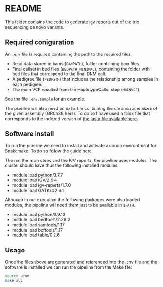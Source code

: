 # README

This folder contains the code to generate [igv reports](https://github.com/igvteam/igv-reports) out of the
trio sequencing de novo variants.

## Required coniguration

An `.env` file is required containing the path to
the required files:

- Read data stored in bams (`BAMPATH`), folder containing bam files.
- Final callset in bed files (`BEDPATH_MINIMAL`), containing the folder with bed files that correspond to the final DNM call.
- A pedigree file (`PEDPATH`) that includes the relationship among samples in each pedigree. 
- The main VCF resulted from the HaplotypeCaller step (`MAINVCF`).

See the file `.env.sample` for an example.

The pipeline will also need an extra file containing the chromosome
sizes of the given assembly (GRCh38 here). To do so I have used a
faidx file that corresponds to the indexed version of [the fasta file available here](http://ftp.1000genomes.ebi.ac.uk/vol1/ftp/technical/reference/GRCh38_reference_genome/).

## Software install

To run the pipeline we need to install and activate a conda
environtment for Snakemake. To do so follow the guide
[here](https://snakemake.readthedocs.io/en/stable/getting_started/installation.html).

The run the main steps and the IGV reports, the pipeline uses
modules. The cluster should have thus the following installed
modules.

* module load python/3.7.7
* module load IGV/2.9.4
* module load igv-reports/1.7.0
* module load GATK/4.2.6.1

Although in our execution the following packages were also loaded 
modules, the pipeline will need them just to be available in `$PATH`.

* module load python/3.9.13
* module load bedtools/2.29.2
* module load samtools/1.17
* module load bcftools/1.17
* module load tabix/0.2.6

## Usage

Once the files above are generated and
referenced into the .env file and the software is
installed
we can run the pipeline from the Make file:

```bash
source .env
make all
```
